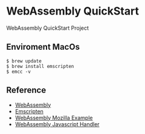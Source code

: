 # WebAssembly QuickStart 
WebAssembly QuickStart Project 

## Enviroment MacOs 

```shell
$ brew update
$ brew install emscripten
$ emcc -v
```

## Reference 
* [WebAssembly](https://webassembly.org/)
* [Emscripten](https://emscripten.org/)
* [WebAssembly Mozilla Example](https://developer.mozilla.org/en-US/docs/WebAssembly/C_to_wasm)
* [WebAssembly Javascript Handler](https://medium.com/@gruizdevilla/webassembly-for-javascripters-6783f6c11ae9)


